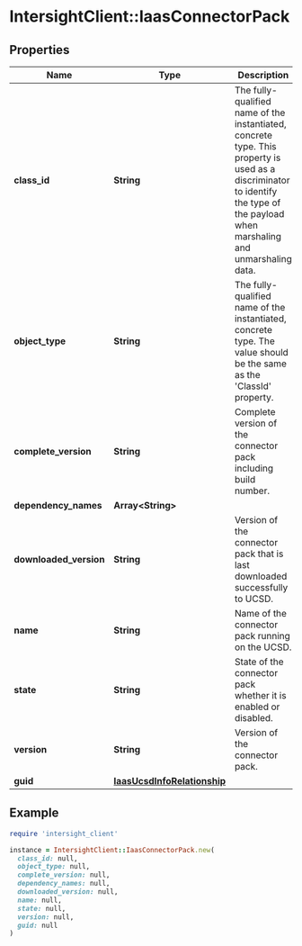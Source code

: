 # IntersightClient::IaasConnectorPack

## Properties

| Name | Type | Description | Notes |
| ---- | ---- | ----------- | ----- |
| **class_id** | **String** | The fully-qualified name of the instantiated, concrete type. This property is used as a discriminator to identify the type of the payload when marshaling and unmarshaling data. | [default to &#39;iaas.ConnectorPack&#39;] |
| **object_type** | **String** | The fully-qualified name of the instantiated, concrete type. The value should be the same as the &#39;ClassId&#39; property. | [default to &#39;iaas.ConnectorPack&#39;] |
| **complete_version** | **String** | Complete version of the connector pack including build number. | [optional][readonly] |
| **dependency_names** | **Array&lt;String&gt;** |  | [optional] |
| **downloaded_version** | **String** | Version of the connector pack that is last downloaded successfully to UCSD. | [optional][readonly] |
| **name** | **String** | Name of the connector pack running on the UCSD. | [optional][readonly] |
| **state** | **String** | State of the connector pack whether it is enabled or disabled. | [optional][readonly] |
| **version** | **String** | Version of the connector pack. | [optional][readonly] |
| **guid** | [**IaasUcsdInfoRelationship**](IaasUcsdInfoRelationship.md) |  | [optional] |

## Example

```ruby
require 'intersight_client'

instance = IntersightClient::IaasConnectorPack.new(
  class_id: null,
  object_type: null,
  complete_version: null,
  dependency_names: null,
  downloaded_version: null,
  name: null,
  state: null,
  version: null,
  guid: null
)
```


